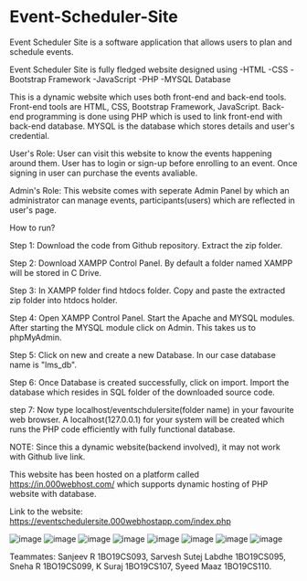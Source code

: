 # Event-Scheduler-Site
Event Scheduler Site is a software application that allows users to plan and schedule events.

Event Scheduler Site is fully fledged website designed using -HTML -CSS -Bootstrap Framework -JavaScript -PHP -MYSQL Database

This is a dynamic website which uses both front-end and back-end tools. Front-end tools are HTML, CSS, Bootstrap Framework, JavaScript. Back-end programming is done using PHP which is used to link front-end with back-end database. MYSQL is the database which stores details and user's credential.

User's Role: User can visit this website to know the events happening around them. User has to login or sign-up before enrolling to an event. Once signing in user can purchase the events avaliable.

Admin's Role: This website comes with seperate Admin Panel by which an administrator can manage events, participants(users) which are reflected in user's page.

How to run?

Step 1: Download the code from Github repository. Extract the zip folder.

Step 2: Download XAMPP Control Panel. By default a folder named XAMPP will be stored in C Drive.

Step 3: In XAMPP folder find htdocs folder. Copy and paste the extracted zip folder into htdocs holder.

Step 4: Open XAMPP Control Panel. Start the Apache and MYSQL modules. After starting the MYSQL module click on Admin. This takes us to phpMyAdmin.

Step 5: Click on new and create a new Database. In our case database name is "lms_db".

Step 6: Once Database is created successfully, click on import. Import the database which resides in SQL folder of the downloaded source code.

step 7: Now type localhost/eventschdulersite(folder name) in your favourite web browser. A localhost(127.0.0.1) for your system will be created which runs the PHP code efficiently with fully functional database.

NOTE: Since this a dynamic website(backend involved), it may not work with Github live link.

This website has been hosted on a platform called https://in.000webhost.com/ which supports dynamic hosting of PHP website with database.

Link to the website: https://eventschedulersite.000webhostapp.com/index.php

![image](https://user-images.githubusercontent.com/115006114/193867027-6d18e521-9f8d-4f55-8df7-6e8d6b1fca04.png)
![image](https://user-images.githubusercontent.com/115006114/193867060-7de604c9-a817-4aee-b4cd-33c309c4f2ec.png)
![image](https://user-images.githubusercontent.com/115006114/193867092-0a3a43af-dd19-4c24-92bb-47f4df30447a.png)
![image](https://user-images.githubusercontent.com/115006114/193867117-98d6e0a4-3766-4ba4-8f7a-0af34a4c8d59.png)
![image](https://user-images.githubusercontent.com/115006114/193867154-7ad7974c-94e1-4af9-87c5-303ff396b1b1.png)
![image](https://user-images.githubusercontent.com/115006114/193867183-9d5499f7-725c-4c4e-93b8-f8d3d85f4d39.png)
![image](https://user-images.githubusercontent.com/115006114/193867211-0ac386c9-b705-47a6-83a4-0c4e7c8bc8b8.png)
![image](https://user-images.githubusercontent.com/115006114/193867231-79c339b8-7a1d-42de-b7ce-8f8314d4b2a2.png)

Teammates: Sanjeev R 1BO19CS093, Sarvesh Sutej Labdhe 1BO19CS095, Sneha R 1BO19CS099, K Suraj 1BO19CS107, Syeed Maaz 1BO19CS110.
